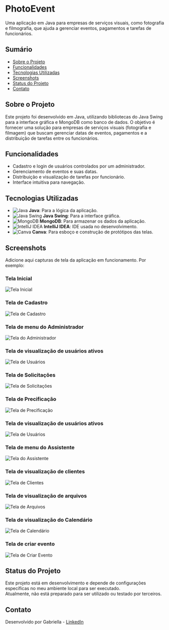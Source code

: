 # PhotoEvent

Uma aplicação em Java para empresas de serviços visuais, como fotografia e filmografia, que ajuda a gerenciar eventos, pagamentos e tarefas de funcionários.

## Sumário
- [Sobre o Projeto](#sobre-o-projeto)
- [Funcionalidades](#funcionalidades)
- [Tecnologias Utilizadas](#tecnologias-utilizadas)
- [Screenshots](#screenshots)
- [Status do Projeto](#status-do-projeto)
- [Contato](#contato)

## Sobre o Projeto

Este projeto foi desenvolvido em Java, utilizando bibliotecas do Java Swing para a interface gráfica e MongoDB como banco de dados. O objetivo é fornecer uma solução para empresas de serviços visuais (fotografia e filmagem) que buscam gerenciar datas de eventos, pagamentos e a distribuição de tarefas entre os funcionários.

## Funcionalidades

- Cadastro e login de usuários controlados por um administrador.
- Gerenciamento de eventos e suas datas.
- Distribuição e visualização de tarefas por funcionário.
- Interface intuitiva para navegação.

## Tecnologias Utilizadas

- ![Java](https://img.icons8.com/color/48/000000/java-coffee-cup-logo.png) **Java**: Para a lógica da aplicação.
- ![Java Swing](https://img.icons8.com/external-flatart-icons-outline-flatarticons/64/000000/external-ui-ux-flatart-icons-outline-flatarticons.png) **Java Swing**: Para a interface gráfica.
- ![MongoDB](https://img.icons8.com/color/48/000000/mongodb.png) **MongoDB**: Para armazenar os dados da aplicação.
- ![IntelliJ IDEA](https://img.icons8.com/color/48/000000/intellij-idea.png) **IntelliJ IDEA**: IDE usada no desenvolvimento.
- ![Canva](https://img.icons8.com/color/48/000000/canva.png) **Canva**: Para esboço e construção de protótipos das telas.


## Screenshots

Adicione aqui capturas de tela da aplicação em funcionamento. Por exemplo:

### Tela Inicial
![Tela Inicial](screenshots/tela_inicial.png)

### Tela de Cadastro
![Tela de Cadastro](screenshots/tela_cadastro.png)

### Tela de menu do Administrador
![Tela do Administrador](screenshots/tela_admin.png)

### Tela de visualização de usuários ativos
![Tela de Usuários](screenshots/tela_usuarios_ativos.png)

### Tela de Solicitações
![Tela de Solicitações](screenshots/tela_solicitacoes.png)

### Tela de Precificação
![Tela de Precificação](screenshots/tela_precificacao.png)

### Tela de visualização de usuários ativos
![Tela de Usuários](screenshots/tela_usuarios_ativos.png)

### Tela de menu do Assistente
![Tela do Assistente](screenshots/tela_assistente.png)

### Tela de visualização de clientes
![Tela de Clientes](screenshots/tela_clientes.png)

### Tela de visualização de arquivos
![Tela de Arquivos](screenshots/tela_arquivos.png)

### Tela de visualização do Calendário
![Tela de Calendário](screenshots/tela_calendario.png)

### Tela de criar evento
![Tela de Criar Evento](screenshots/tela_criar_evento.png)

## Status do Projeto

Este projeto está em desenvolvimento e depende de configurações específicas no meu ambiente local para ser executado.  
Atualmente, não está preparado para ser utilizado ou testado por terceiros.

## Contato

Desenvolvido por Gabriella - [LinkedIn](https://www.linkedin.com/in/gabriella-t-9b000b236/)